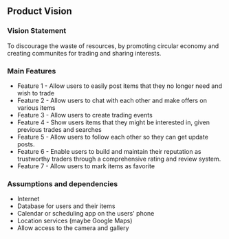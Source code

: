 
## Product Vision

### Vision Statement

To discourage the waste of resources, by promoting circular economy and creating communites for trading and sharing interests.

### Main Features
 - Feature 1 - Allow users to easily post items that they no longer need and wish to trade
 - Feature 2 - Allow users to chat with each other and make offers on various items
 - Feature 3 - Allow users to create trading events
 - Feature 4 - Show users items that they might be interested in, given previous trades and searches
 - Feature 5 - Allow users to follow each other so they can get update posts.
 - Feature 6 - Enable users to build and maintain their reputation as trustworthy traders through a comprehensive rating and review system.
 - Feature 7 - Allow users to mark items as favorite

### Assumptions and dependencies
- Internet
- Database for users and their items
- Calendar or scheduling app on the users' phone
- Location services (maybe Google Maps)
- Allow access to the camera and gallery
